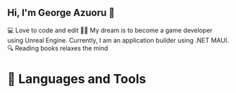 ## Hi, I'm George Azuoru 👋

💻 Love to code and edit
💪🏽 My dream is to become a game developer using Unreal Engine. Currently, I am an application builder using .NET MAUI.
🔍 Reading books relaxes the mind

# 🧰 Languages and Tools
